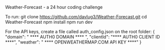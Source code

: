 Weather-Forecast - a 24 hour coding challenge


To run: 
git clone https://github.com/davlug3/Weather-Forecast.git
cd Weather-Forecast
npm install
npm run dev


For the API keys,  create a file called auth_config.json on the root folder:
{
  "domain": " **** AUTH0 DOMAIN **** ",
  "clientId": "**** AUTH0 CLIENT ID ****",
  "weather": "  **** OPENWEATHERMAP.COM API KEY ****"
}
